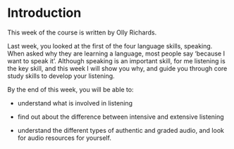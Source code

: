 # Introduction


This week of the course is written by Olly Richards.

Last week, you looked at the first of the four language skills, speaking. When asked why they are learning a language, most people say ‘because I want to speak it’. Although speaking is an important skill, for me listening is the key skill, and this week I will show you why, and guide you through core study skills to develop your listening.

By the end of this week, you will be able to:

* understand what is involved in listening

* find out about the difference between intensive and extensive listening

* understand the different types of authentic and graded audio, and look for audio resources for yourself.

